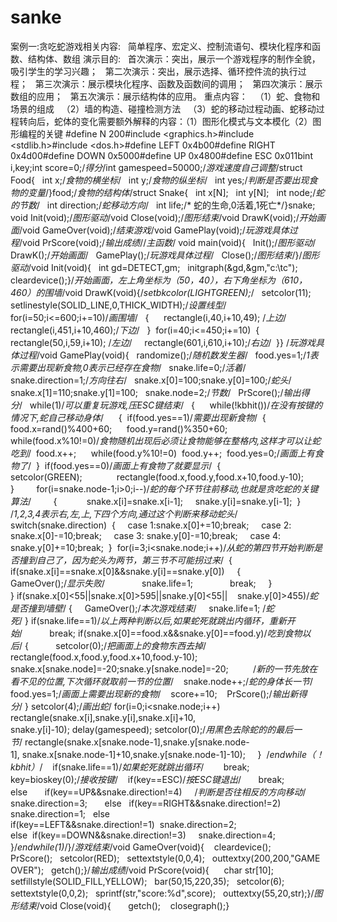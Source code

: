 # sanke
案例一:贪吃蛇游戏相关内容:   简单程序、宏定义、控制流语句、模块化程序和函数、结构体、数组
演示目的:   首次演示：突出，展示一个游戏程序的制作全貌，吸引学生的学习兴趣；   第二次演示：突出，展示选择、循环控件流的执行过程；   第三次演示：展示模块化程序、函数及函数间的调用；   第四次演示：展示数组的应用；   第五次演示：展示结构体的应用。
重点内容：   （1）蛇、食物和场景的组成   （2）墙的构造、碰撞检测方法   （3）蛇的移动过程动画、蛇移动过程转向后，蛇体的变化需要额外解释的内容：（1）图形化模式与文本模化（2）图形编程的关键
#define N 200#include <graphics.h>#include <stdlib.h>#include <dos.h>#define LEFT 0x4b00#define RIGHT 0x4d00#define DOWN 0x5000#define UP 0x4800#define ESC 0x011bint i,key;int score=0;/*得分*/int gamespeed=50000;/*游戏速度自己调整*/struct Food{   int x;/*食物的横坐标*/   int y;/*食物的纵坐标*/   int yes;/*判断是否要出现食物的变量*/}food;/*食物的结构体*/struct Snake{   int x[N];   int y[N];   int node;/*蛇的节数*/   int direction;/*蛇移动方向*/   int life;/* 蛇的生命,0活着,1死亡*/}snake;
void Init(void);/*图形驱动*/void Close(void);/*图形结束*/void DrawK(void);/*开始画面*/void GameOver(void);/*结束游戏*/void GamePlay(void);/*玩游戏具体过程*/void PrScore(void);/*输出成绩*//*主函数*/
void main(void){   Init();/*图形驱动*/   DrawK();/*开始画面*/   GamePlay();/*玩游戏具体过程*/   Close();/*图形结束*/}/*图形驱动*/void Init(void){   int gd=DETECT,gm;   initgraph(&gd,&gm,"c:\\tc");   cleardevice();}/*开始画面，左上角坐标为（50，40），右下角坐标为（610，460）的围墙*/void DrawK(void){/*setbkcolor(LIGHTGREEN);*/   setcolor(11);   setlinestyle(SOLID_LINE,0,THICK_WIDTH);/*设置线型*/   for(i=50;i<=600;i+=10)/*画围墙*/   {      rectangle(i,40,i+10,49); /*上边*/      rectangle(i,451,i+10,460);/*下边*/   }  for(i=40;i<=450;i+=10)  {     rectangle(50,i,59,i+10); /*左边*/     rectangle(601,i,610,i+10);/*右边*/  }}
/*玩游戏具体过程*/void GamePlay(void){   randomize();/*随机数发生器*/   food.yes=1;/*1表示需要出现新食物,0表示已经存在食物*/   snake.life=0;/*活着*/   snake.direction=1;/*方向往右*/   snake.x[0]=100;snake.y[0]=100;/*蛇头*/   snake.x[1]=110;snake.y[1]=100;   snake.node=2;/*节数*/   PrScore();/*输出得分*/   while(1)/*可以重复玩游戏,压ESC键结束*/   {      while(!kbhit())/*在没有按键的情况下,蛇自己移动身体*/      {  if(food.yes==1)/*需要出现新食物*/  {      food.x=rand()%400+60;      food.y=rand()%350+60;      while(food.x%10!=0)/*食物随机出现后必须让食物能够在整格内,这样才可以让蛇吃到*/  food.x++;      while(food.y%10!=0)  food.y++;  food.yes=0;/*画面上有食物了*/  }  if(food.yes==0)/*画面上有食物了就要显示*/  {              setcolor(GREEN);              rectangle(food.x,food.y,food.x+10,food.y-10);  }         for(i=snake.node-1;i>0;i--)/*蛇的每个环节往前移动,也就是贪吃蛇的关键算法*/         {            snake.x[i]=snake.x[i-1];     snake.y[i]=snake.y[i-1];  }       /*1,2,3,4表示右,左,上,下四个方向,通过这个判断来移动蛇头*/  switch(snake.direction)  {     case 1:snake.x[0]+=10;break;     case 2: snake.x[0]-=10;break;     case 3: snake.y[0]-=10;break;     case 4: snake.y[0]+=10;break;  }  for(i=3;i<snake.node;i++)/*从蛇的第四节开始判断是否撞到自己了，因为蛇头为两节，第三节不可能拐过来*/  {     if(snake.x[i]==snake.x[0]&&snake.y[i]==snake.y[0])     {               GameOver();/*显示失败*/               snake.life=1;               break;     }        } if(snake.x[0]<55||snake.x[0]>595||snake.y[0]<55||    snake.y[0]>455)/*蛇是否撞到墙壁*/ {     GameOver();/*本次游戏结束*/     snake.life=1; /*蛇死*/ } if(snake.life==1)/*以上两种判断以后,如果蛇死就跳出内循环，重新开始*/           break; if(snake.x[0]==food.x&&snake.y[0]==food.y)/*吃到食物以后*/ {           setcolor(0);/*把画面上的食物东西去掉*/           rectangle(food.x,food.y,food.x+10,food.y-10);    snake.x[snake.node]=-20;snake.y[snake.node]=-20;          /*新的一节先放在看不见的位置,下次循环就取前一节的位置*/    snake.node++;/*蛇的身体长一节*/    food.yes=1;/*画面上需要出现新的食物*/    score+=10;    PrScore();/*输出新得分*/ } setcolor(4);/*画出蛇*/ for(i=0;i<snake.node;i++)    rectangle(snake.x[i],snake.y[i],snake.x[i]+10,               snake.y[i]-10); delay(gamespeed); setcolor(0);/*用黑色去除蛇的的最后一节*/ rectangle(snake.x[snake.node-1],snake.y[snake.node-1], snake.x[snake.node-1]+10,snake.y[snake.node-1]-10);     }  /*endwhile（！kbhit）*/    if(snake.life==1)/*如果蛇死就跳出循环*/        break;    key=bioskey(0);/*接收按键*/    if(key==ESC)/*按ESC键退出*/       break;    else       if(key==UP&&snake.direction!=4)     /*判断是否往相反的方向移动*/   snake.direction=3;       else   if(key==RIGHT&&snake.direction!=2)      snake.direction=1;   else      if(key==LEFT&&snake.direction!=1)  snake.direction=2;      else  if(key==DOWN&&snake.direction!=3)     snake.direction=4;   }/*endwhile(1)*/}/*游戏结束*/void GameOver(void){    cleardevice();     PrScore();   setcolor(RED);   settextstyle(0,0,4);   outtextxy(200,200,"GAME OVER");   getch();}/*输出成绩*/void PrScore(void){      char str[10];   setfillstyle(SOLID_FILL,YELLOW);   bar(50,15,220,35);   setcolor(6);   settextstyle(0,0,2);   sprintf(str,"score:%d",score);   outtextxy(55,20,str);}/*图形结束*/void Close(void){       getch();    closegraph();}
 

